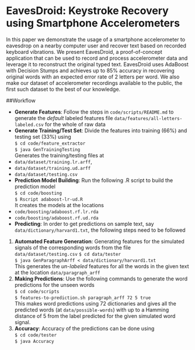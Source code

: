 EavesDroid: Keystroke Recovery using Smartphone Accelerometers
=============

In this paper we demonstrate the usage of a smartphone accelerometer to
eavesdrop on a nearby computer user and recover text based on recorded
keyboard vibrations. We present EavesDroid, a proof-of-concept application
that can be used to record and process accelerometer data and leverage it to
reconstruct the original typed text. EavesDroid uses AdaBoost with Decision
Stumps and achieves up to 85% accuracy in recovering original words with an
expected error rate of 2 letters per word. We also make our dataset of
accelerometer recordings available to the public, the first such dataset to the
best of our knowledge.

##Workflow
- **Generate Features**: Follow the steps in ```code/scripts/README.md``` to
generate the *default* labeled features file
```data/features/all-letters-labeled.csv``` for the whole of raw data
- **Generate Training/Test Set**: Divide the features into training (66%) and
testing set (33%) using  
```$ cd code/feature_extractor```  
```$ java GenTrainingTesting```  
Generates the training/testing files at  
 - ```data/dataset/training.lr.arff```,
 - ```data/dataset/training.ud.arff```
 - ```data/dataset/testing.csv```
- **Prediction Model Building**: Run the following .R script to build the
prediction model  
```$ cd code/boosting```  
```$ Rscript adaboost-lr-ud.R```  
It creates the models at the locations  
 - ```code/boosting/adaboost.rf.lr.rda```
 - ```code/boosting/adaboost.rf.ud.rda```
- **Predicting**: In order to get predictions on sample text,
say ```data/dictionary/harvard1.txt```, the following steps need to be followed
 1. **Automated Feature Generation**: Generating features for the simulated
signals of the corresponding words
from the file ```data/dataset/testing.csv```
```$ cd data/tester```  
```$ java GenParagraphArff < data/dictionary/harvard1.txt```  
This generates the *un-labeled* features for all the words in the given text at
the location ```data/paragraph_arff```
 2. **Making Predictions**: Use the following commands to generate the word
predictions for the unseen words  
```$ cd code/scripts```  
```$ features-to-prediction.sh paragraph_arff 72 5 true```  
This makes word predictions using 72 dictionaries and gives all the predicted
words (at ```data/possible-words```) with up to a Hamming distance of 5 from
the label predicted for the given simulated word signal.
 3. **Accuracy**: Accuracy of the predictions can be done using  
```$ cd code/tester```  
```$ java Accuracy```